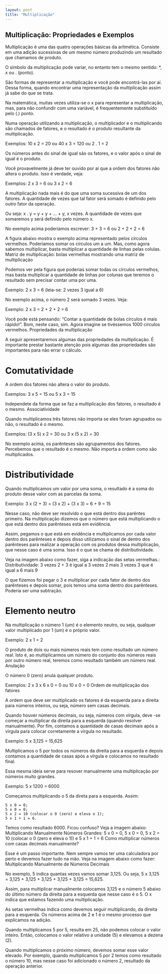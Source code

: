 ```yaml
---
layout: post
title: "Multiplicação" 
---
```



## Multiplicação: Propriedades e Exemplos

Multiplicação é uma das quatro operações básicas da aritmética. Consiste em uma adição sucessivas de um mesmo número produzindo um resultado que chamamos de produto.

O símbolo da multiplicação pode variar, no entanto tem o mesmo sentido: *, x ou . (ponto).

São formas de representar a multiplicação e você pode encontrá-las por aí. Dessa forma, quando encontrar uma representação da multiplicação assim já sabe do que se trata.

Na matemática, muitas vezes utiliza-se o x para representar a multiplicação, mas, para não confundir com uma variável, é frequentemente substituído pelo (.) ponto.

Numa operação utilizando a multiplicação, o multiplicador e o multiplicando são chamados de fatores, e o resultado é o produto resultante da multiplicação.

Exemplos: 10 x 2 = 20 ou 40 x 3 = 120 ou 2 . 1 = 2

Os números antes do sinal de igual são os fatores, e o valor após o sinal de igual é o produto.

Você provavelmente já deve ter ouvido por aí que a ordem dos fatores não altera o produto. Isso é verdade, veja:

Exemplos: 2 x 3 = 6 ou 3 x 2 = 6

A multiplicação nada mais é do que uma soma sucessiva de um dos fatores. A quantidade de vezes que tal fator será somado é definido pelo outro fator da operação.

Ou seja: x . y = y + y + … + y, x vezes. A quantidade de vezes que somaremos y será definido pelo número x.

No exemplo acima poderíamos escrever: 3 + 3 = 6 ou 2 + 2 + 2 = 6

A figura abaixo mostra o exemplo acima representado pelos círculos vermelhos. Poderíamos somar os círculos um a um. Mas, como agora sabemos multiplicar, basta multiplicar a quantidade de linhas pelas colulas.
Matriz de multiplicação: bolas vermelhas mostrando uma matriz de multiplicação

Podemos ver pela figura que poderias somar todas os círculos vermelhos, mas basta multiplicar a quantidade de linhas por colunas que teremos o resultado sem precisar contar uma por uma.

Exemplo: 2 x 3 = 6 (leia-se: 2 vezes 3 igual a 6)

No exemplo acima, o número 2 será somado 3 vezes. Veja:

Exemplo: 2 x 3 = 2 + 2 + 2 = 6

Você pode está pensando: “Contar a quantidade de bolas círculos é mais rápido!”. Bom, neste caso, sim. Agora imagine se tivéssemos 1000 círculos vermelhos.
Propriedades da multiplicação

A seguir apresentaremos algumas das propriedades da multiplicação. É importante prestar bastante atenção pois algumas das propriedades são importantes para não errar o cálculo.

# Comutatividade

A ordem dos fatores não altera o valor do produto.

Exemplos: 3 x 5 = 15 ou 5 x 3 = 15

Independete da forma que se faz a multiplicação dos fatores, o resultado é o mesmo.
Associatividade

Quando multiplicamos três fatores não importa se eles foram agrupados ou não, o resultado é o mesmo.

Exemplos: (3 x 5) x 2 = 30 ou 3 x (5 x 2) = 30

No exemplo acima, os parênteses são agrupamentos dos fatores. Percebemos que o resultado é o mesmo. Não importa a ordem como são multiplicados.

# Distributividade

Quando multiplicamos um valor por uma soma, o resultado é a soma do produto desse valor com as parcelas da soma.

Exemplo: 3 x (2 + 3) = (3 x 2) + (3 x 3) = 6 + 9 = 15

Nesse caso, não deve ser resolvido o que está dentro dos parêntes primeiro. Na multiplicação dizemos que o número que está multiplicando o que está dentro dos parênteses está em evidência.

Assim, pegamos o que está em evidência e multiplicamos por cada valor dentro dos parênteses e depois disso utilizamos o sinal de dentro dos parênteses para realizar a operação com os produtos dessa multiplicação, que nesse caso é uma soma. Isso é o que se chama de distributividade.

Veja na imagem abaixo como fazer, siga a indicação das setas vermelhas.:
Distributividade: 3 vezes 2 + 3 é igual a 3 vezes 2 mais 3 vezes 3 que é igual a 6 mais 9

O que fizemos foi pegar o 3 e multiplicar por cada fator de dentro dos parênteses e depois somar, pois temos uma soma dentro dos parênteses. Poderia ser uma subtração.

# Elemento neutro

Na multiplicação o número 1 (um) é o elemento neutro, ou seja, qualquer valor multiplicado por 1 (um) é o próprio valor.

Exemplo: 2 x 1 = 2

O produto de dois ou mais números reais tem como resultado um número real. Isto é, ao multiplicarmos um número do conjunto dos números reais por outro número real, teremos como resultado também um número real.
Anulação

O número 0 (zero) anula qualquer produto.

Exemplos: 2 x 3 x 6 x 0 = 0 ou 10 x 0 = 0
Ordem de multiplicação dos fatores

A ordem que deve ser multiplicado os fatores é da esquerda para a direita para números inteiros, ou seja, número sem casas decimais.

Quando houver números decimais, ou seja, números com vírgula, deve -se começar a multiplicar da direita para a esquerda (quando resolver manualmente). Por fim, contamos a quantidade de casas decimais após a vírgula para colocar corretamente a vírgula no resultado.

Exemplo: 5 x 3,125 = 15,625

Multiplicamos o 5 por todos os números da direita para a esquerda e depois contamos a quantidade de casas após a vírgula e colocamos no resultado final.

Essa mesma ideia serve para resover manualmente uma multiplicação por números muito grandes.

Exemplo: 5 x 1200 = 6000

Começamos multiplicando o 5 da direta para a esquerda. Assim:

    5 x 0 = 0;
    5 x 0 = 0;
    5 x 2 = 10 (colocar o 0 (zero) e eleva o 1);
    5 x 1 + 1 = 6.

Temos como resultado 6000. Ficou confuso? Veja a imagem abaixo:
Multiplicando Manualmente Números Grandes: 5 x 0 = 0, 5 x 0 = 0, 5 x 2 = 10 (colocar o 0 (zero e eleva o 1)) e 5 x 1 + 1 = 6
Como multiplicar números com casas decimais manualmente?

Esse é um passo importante. Nem sempre vamos ter uma calculadora por perto e devemos fazer tudo na mão. Veja na imagem abaixo como fazer:
Multiplicando Manualmente de Números Decimais

No exemplo, 5 indica quantas vezes vamos somar 3,125. Ou seja, 5 x 3,125 = 3,125 + 3,125 + 3,125 + 3,125 + 3,125 = 15,625.

Assim, para multiplicar manualmente colocamos 3,125 e o número 5 abaixo do último número da direita para a esquerda que nesse caso é o 5. O x indica que estamos fazendo uma multiplicação.

As setas vermelhas indica como devemos seguir multiplicando, da direita para a esquerda. Os números acima de 2 e 1 é o mesmo processo que explicamos na adição.

Quando multiplicamos 5 por 5, resulta em 25, não podemos colocar o valor inteiro. Então, colocamos o valor relativo a unidade (5) e elevamos a dezena (2).

Quando multiplicamos o próximo número, devemos somar esse valor elevado. Por exemplo, quando multiplicamos 5 por 2 temos como resultado o número 10, mas nesse caso foi adicionado o número 2, resultado da operação anterior.
